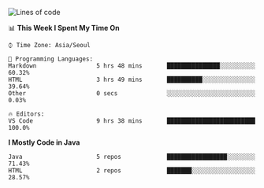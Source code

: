 <!--START_SECTION:waka-->
![Lines of code](https://img.shields.io/badge/From%20Hello%20World%20I%27ve%20Written-248862%20lines%20of%20code-blue)

📊 **This Week I Spent My Time On** 

```text
⌚︎ Time Zone: Asia/Seoul

💬 Programming Languages: 
Markdown                 5 hrs 48 mins       ███████████████░░░░░░░░░░   60.32% 
HTML                     3 hrs 49 mins       ██████████░░░░░░░░░░░░░░░   39.64% 
Other                    0 secs              ░░░░░░░░░░░░░░░░░░░░░░░░░   0.03%

🔥 Editors: 
VS Code                  9 hrs 38 mins       █████████████████████████   100.0%

```

**I Mostly Code in Java** 

```text
Java                     5 repos             █████████████████░░░░░░░░   71.43% 
HTML                     2 repos             ███████░░░░░░░░░░░░░░░░░░   28.57%

```



<!--END_SECTION:waka-->
<!--
**cgkim449/cgkim449** is a ✨ _special_ ✨ repository because its `README.md` (this file) appears on your GitHub profile.

Here are some ideas to get you started:

- 🔭 I’m currently working on ...
- 🌱 I’m currently learning ...
- 👯 I’m looking to collaborate on ...
- 🤔 I’m looking for help with ...
- 💬 Ask me about ...
- 📫 How to reach me: ...
- 😄 Pronouns: ...
- ⚡ Fun fact: ...
-->
